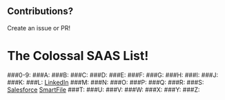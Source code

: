 ## Contributions? 
Create an issue or PR!

# The Colossal SAAS List!

###0-9:
###A:
###B:
###C:
###D:
###E:
###F:
###G:
###H:
###I:
###J:
###K:
###L:
[LinkedIn](https://www.linkedin.com)
###M:
###N:
###O:
###P:
###Q:
###R:
###S:
[Salesforce](https://www.salesforce.com/)
[SmartFile](https://www.smartfile.com/)
###T:
###U:
###V:
###W:
###X:
###Y:
###Z:
